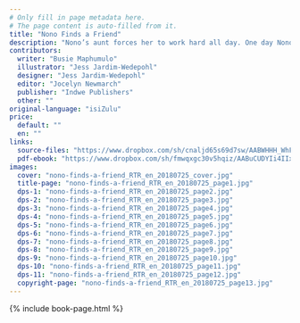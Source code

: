 ```yaml
---
# Only fill in page metadata here.
# The page content is auto-filled from it.
title: "Nono Finds a Friend"
description: "Nono’s aunt forces her to work hard all day. One day Nono finds a tiny girl who promises to help her."
contributors:
  writer: "Busie Maphumulo"
  illustrator: "Jess Jardim-Wedepohl"
  designer: "Jess Jardim-Wedepohl"
  editor: "Jocelyn Newmarch"
  publisher: "Indwe Publishers"
  other: ""
original-language: "isiZulu"
price:
  default: ""
  en: ""
links:
  source-files: "https://www.dropbox.com/sh/cnaljd65s69d7sw/AABWHHH_WhFrR4D5g3T_GgApa?dl=0"
  pdf-ebook: "https://www.dropbox.com/sh/fmwqxgc30v5hqiz/AABuCUDYIi4IIx3EClYWxhK8a?dl=0"
images:
  cover: "nono-finds-a-friend_RTR_en_20180725_cover.jpg"
  title-page: "nono-finds-a-friend_RTR_en_20180725_page1.jpg"
  dps-1: "nono-finds-a-friend_RTR_en_20180725_page2.jpg"
  dps-2: "nono-finds-a-friend_RTR_en_20180725_page3.jpg"
  dps-3: "nono-finds-a-friend_RTR_en_20180725_page4.jpg"
  dps-4: "nono-finds-a-friend_RTR_en_20180725_page5.jpg"
  dps-5: "nono-finds-a-friend_RTR_en_20180725_page6.jpg"
  dps-6: "nono-finds-a-friend_RTR_en_20180725_page7.jpg"
  dps-7: "nono-finds-a-friend_RTR_en_20180725_page8.jpg"
  dps-8: "nono-finds-a-friend_RTR_en_20180725_page9.jpg"
  dps-9: "nono-finds-a-friend_RTR_en_20180725_page10.jpg"
  dps-10: "nono-finds-a-friend_RTR_en_20180725_page11.jpg"
  dps-11: "nono-finds-a-friend_RTR_en_20180725_page12.jpg"
  copyright-page: "nono-finds-a-friend_RTR_en_20180725_page13.jpg"
---
```


{% include book-page.html %}



